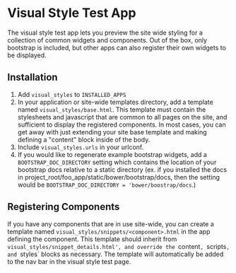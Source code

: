 Visual Style Test App
=====================

The visual style test app lets you preview the site wide styling
for a collection of common widgets and components. Out of the box,
only bootstrap is included, but other apps can also register their
own widgets to be displayed.


Installation
------------

1. Add `visual_styles` to `INSTALLED_APPS`
2. In your application or site-wide templates directory, add a template
   named `visual_styles/base.html`. This template must contain the stylesheets
   and javascript that are common to all pages on the site, and sufficient to
   display the registered components. In most cases, you can get away with just
   extending your site base template and making defining a "content" block
   inside of the body.
3. Include `visual_styles.urls` in your urlconf.
4. If you would like to regenerate example bootstrap widgets, add a
   `BOOTSTRAP_DOC_DIRECTORY` setting which contains the location of your
   bootstrap docs relative to a static directory (ex. if you installed the docs
   in project_root/foo_app/static/bower/bootstrap/docs, then the setting would
   be `BOOTSTRAP_DOC_DIRECTORY = 'bower/boostrap/docs`.)


Registering Components
----------------------

If you have any components that are in use site-wide, you can create a template
named `visual_styles/snippets/<component>.html` in the app defining
the component. This template should inherit from
`visual_styles/snippet_details.html', and override the `content`, `scripts`, and
`styles` blocks as necessary. The template will automatically be added to the
nav bar in the visual style test page.
